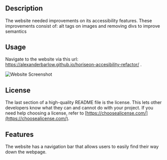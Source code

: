 # <Horiseon-Accesibility-Refactor>

## Description

The website needed improvements on its accessibility features. These improvements consist of: alt tags on images and removing divs to improve semantics


## Usage

Navigate to the website via this url: https://alexanderbarlow.github.io/horiseon-accesibility-refactor/ .


![Website Screenshot](/assets/images/screenshot%201.jpg"Screenshot")

## License

The last section of a high-quality README file is the license. This lets other developers know what they can and cannot do with your project. If you need help choosing a license, refer to [https://choosealicense.com/](https://choosealicense.com/).

## Features

The website has a navigation bar that allows users to easily find their way down the webpage.

